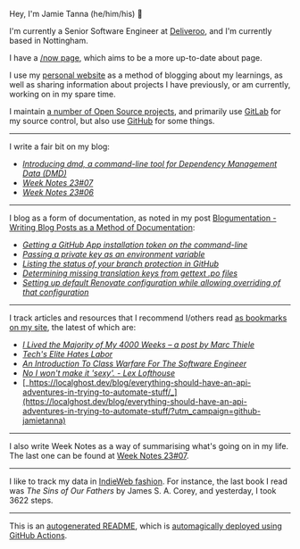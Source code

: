 Hey, I'm Jamie
Tanna (he/him/his) 👋

I'm currently a Senior Software Engineer at [Deliveroo](https://deliveroo.engineering/), and I'm currently based in Nottingham.

I have a [/now page](https://www.jvt.me/now/?utm_campaign=github-jamietanna), which aims to be a more up-to-date about page.

I use my [personal website](https://www.jvt.me/?utm_campaign=github-jamietanna) as a method of blogging about my learnings, as well as sharing information about projects I have previously, or am currently, working on in my spare time.

I maintain [a number of Open Source projects](https://www.jvt.me/open-source/?utm_campaign=github-jamietanna), and primarily use [GitLab](https://gitlab.com/jamietanna) for my source control, but also use [GitHub](https://github.com/jamietanna) for some things.

---

I write a fair bit on my blog:


- [_Introducing dmd, a command-line tool for Dependency Management Data (DMD)_](https://www.jvt.me/posts/2023/02/20/dmd-cli/?utm_campaign=github-jamietanna)
- [_Week Notes 23#07_](https://www.jvt.me/week-notes/2023/07/?utm_campaign=github-jamietanna)
- [_Week Notes 23#06_](https://www.jvt.me/week-notes/2023/06/?utm_campaign=github-jamietanna)

---

I blog as a form of documentation, as noted in my post [Blogumentation - Writing Blog Posts as a Method of Documentation](https://www.jvt.me/posts/2017/06/25/blogumentation/?utm_campaign=github-jamietanna):


- [_Getting a GitHub App installation token on the command-line_](https://www.jvt.me/posts/2023/02/11/github-app-token-typescript/?utm_campaign=github-jamietanna)
- [_Passing a private key as an environment variable_](https://www.jvt.me/posts/2023/02/11/pem-environment-variable/?utm_campaign=github-jamietanna)
- [_Listing the status of your branch protection in GitHub_](https://www.jvt.me/posts/2023/02/03/github-branch-protection-report/?utm_campaign=github-jamietanna)
- [_Determining missing translation keys from gettext .po files_](https://www.jvt.me/posts/2023/02/01/missing-translations/?utm_campaign=github-jamietanna)
- [_Setting up default Renovate configuration while allowing overriding of that configuration_](https://www.jvt.me/posts/2023/01/30/renovate-global-defaults/?utm_campaign=github-jamietanna)

---

I track articles and resources that I recommend I/others read [as bookmarks on my site](https://www.jvt.me/kind/bookmarks/?utm_campaign=github-jamietanna), the latest of which are:


- [_I Lived the Majority of My 4000 Weeks – a post by Marc Thiele_](https://marcthiele.com/notes/i-lived-the-majority-of-my-weeks?utm_campaign=github-jamietanna)
- [_Tech's Elite Hates Labor_](https://ez.substack.com/p/techs-elite-hates-labor?utm_campaign=github-jamietanna)
- [_An Introduction To Class Warfare For The Software Engineer_](https://medium.com/@lloyd-f-hough/an-introduction-to-class-warfare-for-the-software-engineer-1810833055d7?utm_campaign=github-jamietanna)
- [_No I won't make it 'sexy'. - Lex Lofthouse_](https://loftio.co.uk/no-i-wont-make-it-sexy/?utm_campaign=github-jamietanna)
- [_https://localghost.dev/blog/everything-should-have-an-api-adventures-in-trying-to-automate-stuff/_](https://localghost.dev/blog/everything-should-have-an-api-adventures-in-trying-to-automate-stuff/?utm_campaign=github-jamietanna)

---

I also write Week Notes as a way of summarising what's going on in my life. The last one can be found at [Week Notes 23#07](https://www.jvt.me/week-notes/2023/07/?utm_campaign=github-jamietanna).

---

I like to track my data in [IndieWeb fashion](https://indieweb.org/why). For instance, the last book I read was _The Sins of Our Fathers_ by James S. A. Corey, and yesterday, I took 3622 steps.

---
This is an [autogenerated README](https://www.jvt.me/posts/2022/01/12/autogenerated-profile-readme/?utm_campaign=github-jamietanna), which is [automagically deployed using GitHub Actions](https://github.com/jamietanna/jamietanna/blob/main/.github/workflows/rebuild.yml).
